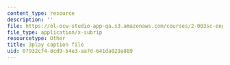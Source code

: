 ```yaml
---
content_type: resource
description: ''
file: https://ol-ocw-studio-app-qa.s3.amazonaws.com/courses/2-003sc-engineering-dynamics-fall-2011/07932cf48cd954e3aa7d641da029a889_GUvoVvXwoOQ.vtt
file_type: application/x-subrip
resourcetype: Other
title: 3play caption file
uid: 07932cf4-8cd9-54e3-aa7d-641da029a889
---
```

